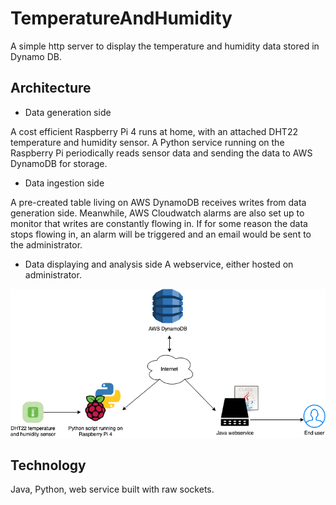 # TemperatureAndHumidity
A simple http server to display the temperature and humidity data stored in Dynamo DB.

## Architecture

- Data generation side

A cost efficient Raspberry Pi 4 runs at home, with an attached DHT22 temperature and humidity sensor. A Python service running on the Raspberry Pi periodically reads sensor data and sending the data to AWS DynamoDB for storage.

- Data ingestion side

A pre-created table living on AWS DynamoDB receives writes from data generation side. Meanwhile, AWS Cloudwatch alarms are also set up to monitor that writes are constantly flowing in. If for some reason the data stops flowing in, an alarm will be triggered and an email would be sent to the administrator.

- Data displaying and analysis side
A webservice, either hosted on administrator.

![architecture](https://github.com/shuyuan6/TemperatureAndHumidity/blob/master/architecture.png?raw=true)

## Technology
Java, Python, web service built with raw sockets.
